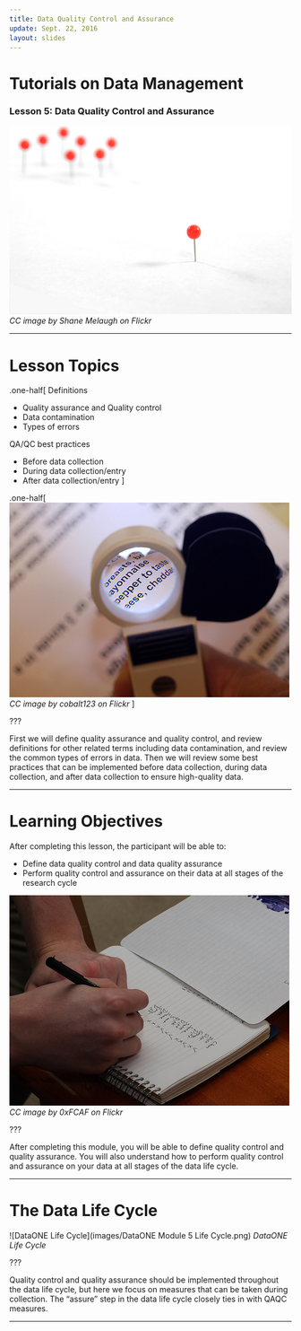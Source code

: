 ```yaml
---
title: Data Quality Control and Assurance
update: Sept. 22, 2016
layout: slides
---
```


# Tutorials on Data Management

### Lesson 5: Data Quality Control and Assurance

![CC image by Shane Melaugh on Flickr](images/image4.jpeg)
*CC image by Shane Melaugh on Flickr*

---

# Lesson Topics

.one-half[
Definitions
* Quality assurance and Quality control
* Data contamination
* Types of errors

QA/QC best practices
* Before data collection
* During data collection/entry
* After data collection/entry
]

.one-half[
![CC image by cobalt123 on Flickr](images/image5.jpeg)
*CC image by cobalt123 on Flickr*
]

???

First we will define quality assurance and quality control, and review definitions for other related terms including data contamination, and review the common types of errors in data. Then we will review some best practices that can be implemented before data collection, during data collection, and after data collection to ensure high-quality data. 

---

# Learning Objectives

After completing this lesson, the participant will be able to: 
* Define data quality control and data quality assurance
* Perform quality control and assurance on their data at all stages of the research cycle

![CC image by 0xFCAF on Flickr](images/image6.jpeg)
*CC image by 0xFCAF on Flickr*

???

After completing this module, you will be able to define quality control and quality assurance.  You will also understand how to perform quality control and assurance on your data at all stages of the data life cycle.  

---

# The Data Life Cycle

![DataONE Life Cycle](images/DataONE Module 5 Life Cycle.png)
*DataONE Life Cycle*

???

Quality control and quality assurance should be implemented throughout the data life cycle, but here we focus on measures that can be taken during collection.  The “assure” step in the data life cycle closely ties in with QAQC measures.

---
